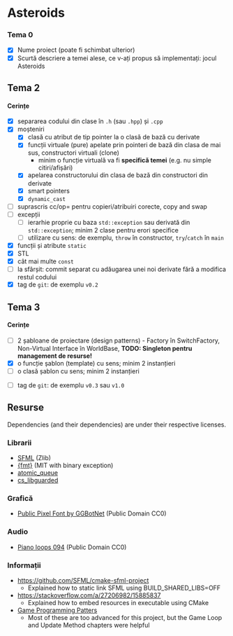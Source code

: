 # Asteroids

### Tema 0

- [x] Nume proiect (poate fi schimbat ulterior)
- [x] Scurtă descriere a temei alese, ce v-ați propus să implementați: jocul Asteroids

## Tema 2

#### Cerințe
- [x] separarea codului din clase în `.h` (sau `.hpp`) și `.cpp`
- [x] moșteniri
  - [x] clasă cu atribut de tip pointer la o clasă de bază cu derivate
  - [x] funcții virtuale (pure) apelate prin pointeri de bază din clasa de mai sus, constructori virtuali (clone)
    - minim o funcție virtuală va fi **specifică temei** (e.g. nu simple citiri/afișări)
  - [x] apelarea constructorului din clasa de bază din constructori din derivate
  - [x] smart pointers
  - [x] `dynamic_cast`
- [ ] suprascris cc/op= pentru copieri/atribuiri corecte, copy and swap
- [ ] excepții
  - [ ] ierarhie proprie cu baza `std::exception` sau derivată din `std::exception`; minim 2 clase pentru erori specifice
  - [ ] utilizare cu sens: de exemplu, `throw` în constructor, `try`/`catch` în `main`
- [x] funcții și atribute `static`
- [x] STL
- [x] cât mai multe `const`
- [ ] la sfârșit: commit separat cu adăugarea unei noi derivate fără a modifica restul codului
- [x] tag de `git`: de exemplu `v0.2`

## Tema 3

#### Cerințe
- [ ] 2 șabloane de proiectare (design patterns) - Factory în SwitchFactory, Non-Virtual Interface în WorldBase, **TODO: Singleton pentru management de resurse!**
- [x] o funcție șablon (template) cu sens; minim 2 instanțieri
- [ ] o clasă șablon cu sens; minim 2 instanțieri
<!-- - [ ] o specializare pe funcție/clasă șablon -->
- [ ] tag de `git`: de exemplu `v0.3` sau `v1.0`

## Resurse

Dependencies (and their dependencies) are under their respective licenses.

### Librarii

- [SFML](https://github.com/SFML/SFML/tree/aa82ea132b9296a31922772027ad5d14c1fa381b) (Zlib)
- [{fmt}](https://github.com/fmtlib/fmt/tree/a33701196adfad74917046096bf5a2aa0ab0bb50) (MIT with binary exception)
- [atomic_queue](https://github.com/max0x7ba/atomic_queue.git)
- [cs_libguarded](https://github.com/copperspice/cs_libguarded.git)

### Grafică

- [Public Pixel Font by GGBotNet](https://www.fontspace.com/public-pixel-font-f72305) (Public Domain CC0)

### Audio

- [Piano loops 094](https://freesound.org/people/josefpres/sounds/683841/) (Public Domain CC0)

### Informații

- https://github.com/SFML/cmake-sfml-project
  - Explained how to static link SFML using BUILD_SHARED_LIBS=OFF
- https://stackoverflow.com/a/27206982/15885837
  - Explained how to embed resources in executable using CMake
- [Game Programming Patters](https://gameprogrammingpatterns.com/contents.html)
  - Most of these are too advanced for this project, but the Game Loop and Update Method chapters were helpful
